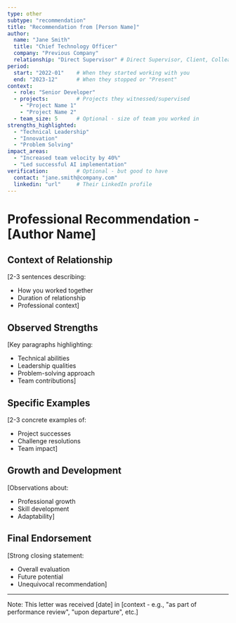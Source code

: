 ```yaml
---
type: other
subtype: "recommendation"
title: "Recommendation from [Person Name]"
author:
  name: "Jane Smith"
  title: "Chief Technology Officer"
  company: "Previous Company"
  relationship: "Direct Supervisor" # Direct Supervisor, Client, Colleague, etc.
period:
  start: "2022-01"    # When they started working with you
  end: "2023-12"      # When they stopped or "Present"
context:
  - role: "Senior Developer"
  - projects:         # Projects they witnessed/supervised
    - "Project Name 1"
    - "Project Name 2"
  - team_size: 5      # Optional - size of team you worked in
strengths_highlighted:
  - "Technical Leadership"
  - "Innovation"
  - "Problem Solving"
impact_areas:
  - "Increased team velocity by 40%"
  - "Led successful AI implementation"
verification:         # Optional - but good to have
  contact: "jane.smith@company.com"
  linkedin: "url"     # Their LinkedIn profile
---
```


# Professional Recommendation - [Author Name]

## Context of Relationship
[2-3 sentences describing:
- How you worked together
- Duration of relationship
- Professional context]

## Observed Strengths
[Key paragraphs highlighting:
- Technical abilities
- Leadership qualities
- Problem-solving approach
- Team contributions]

## Specific Examples
[2-3 concrete examples of:
- Project successes
- Challenge resolutions
- Team impact]

## Growth and Development
[Observations about:
- Professional growth
- Skill development
- Adaptability]

## Final Endorsement
[Strong closing statement:
- Overall evaluation
- Future potential
- Unequivocal recommendation]

---
Note: This letter was received [date] in [context - e.g., "as part of performance review", "upon departure", etc.]
